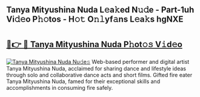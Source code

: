 ## Tanya Mityushina Nuda L𝚎a𝚔ed N𝚞𝚍e - Part-1uh Vi𝚍𝚎o P𝚑𝚘tos - H𝚘𝚝 O𝚗𝚕yf𝚊ns L𝚎a𝚔s hgNXE

# <h2><a href="http://kf1320.oniu.top/?m=Tanya+Mityushina+Nuda">🔗👉 🔴 Tanya Mityushina Nuda P𝚑ot𝚘𝚜 V𝚒d𝚎o</a></h2>

[![Tanya Mityushina Nuda Nu𝚍e𝚜](https://i.imgur.com/0qMVB7G.gif)](http://kf1320.oniu.top/?m=Tanya+Mityushina+Nuda)
Web-based performer and digital artist Tanya Mityushina Nuda, acclaimed for sharing dance and lifestyle ideas through solo and collaborative dance acts and short films. Gifted fire eater Tanya Mityushina Nuda, famed for their exceptional skills and accomplishments in consuming fire safely.  
